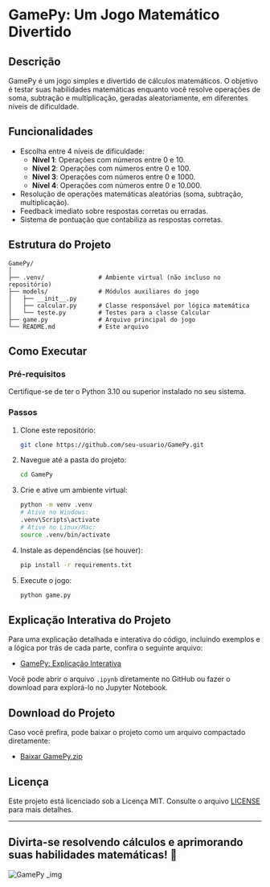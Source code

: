# GamePy: Um Jogo Matemático Divertido

## Descrição
GamePy é um jogo simples e divertido de cálculos matemáticos. O objetivo é testar suas habilidades matemáticas enquanto você resolve operações de soma, subtração e multiplicação, geradas aleatoriamente, em diferentes níveis de dificuldade.

## Funcionalidades
- Escolha entre 4 níveis de dificuldade:
  - **Nível 1**: Operações com números entre 0 e 10.
  - **Nível 2**: Operações com números entre 0 e 100.
  - **Nível 3**: Operações com números entre 0 e 1000.
  - **Nível 4**: Operações com números entre 0 e 10.000.
- Resolução de operações matemáticas aleatórias (soma, subtração, multiplicação).
- Feedback imediato sobre respostas corretas ou erradas.
- Sistema de pontuação que contabiliza as respostas corretas.

## Estrutura do Projeto
```
GamePy/
│
├── .venv/               # Ambiente virtual (não incluso no repositório)
├── models/              # Módulos auxiliares do jogo
│   ├── __init__.py
│   ├── calcular.py      # Classe responsável por lógica matemática
│   └── teste.py         # Testes para a classe Calcular
├── game.py              # Arquivo principal do jogo
└── README.md            # Este arquivo
```

## Como Executar
### Pré-requisitos
Certifique-se de ter o Python 3.10 ou superior instalado no seu sistema.

### Passos
1. Clone este repositório:
   ```bash
   git clone https://github.com/seu-usuario/GamePy.git
   ```
2. Navegue até a pasta do projeto:
   ```bash
   cd GamePy
   ```
3. Crie e ative um ambiente virtual:
   ```bash
   python -m venv .venv
   # Ative no Windows:
   .venv\Scripts\activate
   # Ative no Linux/Mac:
   source .venv/bin/activate
   ```
4. Instale as dependências (se houver):
   ```bash
   pip install -r requirements.txt
   ```
5. Execute o jogo:
   ```bash
   python game.py
   ```
## Explicação Interativa do Projeto
Para uma explicação detalhada e interativa do código, incluindo exemplos e a lógica por trás de cada parte, confira o seguinte arquivo:
- [GamePy: Explicação Interativa](https://github.com/Rafa-s-s/GamePy_Projeto_Python/blob/main/GamePy_Explica%C3%A7%C3%A3o.ipynb)

Você pode abrir o arquivo `.ipynb` diretamente no GitHub ou fazer o download para explorá-lo no Jupyter Notebook.


## Download do Projeto
Caso você prefira, pode baixar o projeto como um arquivo compactado diretamente:
- [Baixar GamePy.zip](https://github.com/Rafa-s-s/GamePy_Projeto_Python/releases/tag/1.0)

## Licença
Este projeto está licenciado sob a Licença MIT. Consulte o arquivo [LICENSE](LICENSE) para mais detalhes.

---

Divirta-se resolvendo cálculos e aprimorando suas habilidades matemáticas! 🚀
---
![GamePy _img](https://github.com/user-attachments/assets/c1157d55-c5ec-4a05-b4ee-cd1095da66f3)
